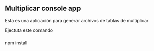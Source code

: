 ## Multiplicar console app

Esta es una aplicación para generar archivos de tablas de multiplicar 

Ejectuta este comando 
#####
npm install
#####
